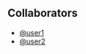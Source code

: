 ## Collaborators
- [@user1](https://github.com/salimsandhey)
- [@user2](https://github.com/zaid-ali110)
